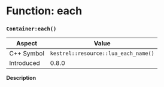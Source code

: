 
# Function: each
### `Container:each()`

| Aspect | Value |
| --- | --- |
| C++ Symbol | `kestrel::resource::lua_each_name()` |
| Introduced | 0.8.0 |

**Description**


